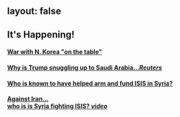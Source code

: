 layout: false
---
## It's Happening!

#### [War with N. Korea "on the table"](http://reuters.com)
#### [Why is Trump snuggling up to Saudi Arabia...*Reuters*](http://reuters.com)
#### [**Who is known to have helped arm and fund ISIS in Syria?**](http://reuters.com)
#### [Against Iran... <br /> who is is Syria fighting ISIS? *video*](http://reuters.com)

